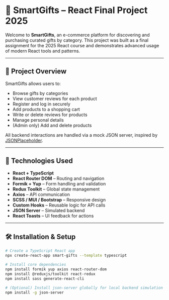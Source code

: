 # 🎁 SmartGifts – React Final Project 2025

Welcome to **SmartGifts**, an e-commerce platform for discovering and purchasing curated gifts by category. This project was built as a final assignment for the 2025 React course and demonstrates advanced usage of modern React tools and patterns.

---

## 📌 Project Overview

SmartGifts allows users to:
- Browse gifts by categories
- View customer reviews for each product
- Register and log in securely
- Add products to a shopping cart
- Write or delete reviews for products
- Manage personal details
- (Admin only) Add and delete products

All backend interactions are handled via a mock JSON server, inspired by [JSONPlaceholder](https://jsonplaceholder.typicode.com/).

---

## 🚀 Technologies Used

- **React + TypeScript**
- **React Router DOM** – Routing and navigation
- **Formik + Yup** – Form handling and validation
- **Redux Toolkit** – Global state management
- **Axios** – API communication
- **SCSS / MUI / Bootstrap** – Responsive design
- **Custom Hooks** – Reusable logic for API calls
- **JSON Server** – Simulated backend
- **React Toasts** – UI feedback for actions

---

## 🛠 Installation & Setup

```bash
# Create a TypeScript React app
npx create-react-app smart-gifts --template typescript

# Install core dependencies
npm install formik yup axios react-router-dom
npm install @reduxjs/toolkit react-redux
npm install sass generate-react-cli

# (Optional) Install json-server globally for local backend simulation
npm install -g json-server
